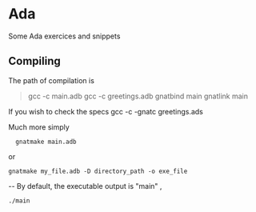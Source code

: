# Ada
Some Ada exercices and snippets

## Compiling
The path of compilation is
  > gcc -c main.adb
  > gcc -c greetings.adb
  > gnatbind main
  > gnatlink main
  
  If you wish to check the specs
    gcc -c -gnatc greetings.ads
    
  Much more simply
  
      gnatmake main.adb
      
 or
 
    gnatmake my_file.adb -D directory_path -o exe_file
    
-- By default, the executable output is "main" ,
    
    ./main
    
